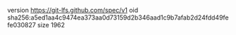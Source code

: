 version https://git-lfs.github.com/spec/v1
oid sha256:a5ed1aa4c9474ea373aa0d73159d2b346aad1c9b7afab2d24fdd49fefe030827
size 1962
